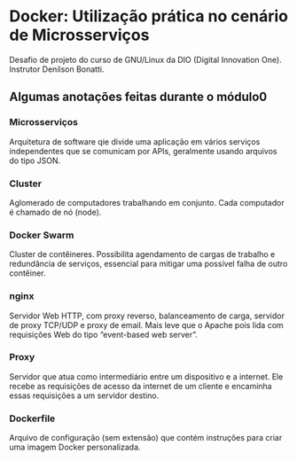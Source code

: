 # Docker: Utilização prática no cenário de Microsserviços
Desafio de projeto do curso de GNU/Linux da DIO (Digital Innovation One). Instrutor Denilson Bonatti.

## Algumas anotações feitas durante o módulo0
### Microsserviços
Arquitetura de software qie divide uma aplicação em vários serviços independentes que se comunicam por APIs, geralmente usando arquivos do tipo JSON.

### Cluster
Aglomerado de computadores trabalhando em conjunto. Cada computador é chamado de nó (node).

### Docker Swarm
Cluster de contêineres. Possibilita agendamento de cargas de trabalho e redundância de serviços, essencial para mitigar uma possível falha de outro contêiner.

### nginx
Servidor Web HTTP, com proxy reverso, balanceamento de carga, servidor de proxy TCP/UDP e proxy de email. Mais leve que o Apache pois lida com requisições Web do tipo “event-based web server”.

### Proxy
Servidor que atua como intermediário entre um dispositivo e a internet. Ele recebe as requisições de acesso da internet de um cliente e encaminha essas requisições a um servidor destino.

### Dockerfile
Arquivo de configuração (sem extensão) que contém instruções para criar uma imagem Docker personalizada.
